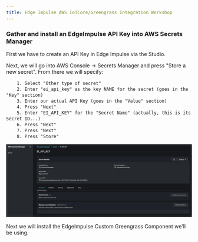 ```yaml
---
title: Edge Impulse AWS IoTCore/Greengrass Integration Workshop
---
```


### Gather and install an EdgeImpulse API Key into AWS Secrets Manager

First we have to create an API Key in Edge Impulse via the Studio. 

Next, we will go into AWS Console -> Secrets Manager and press "Store a new secret". From there we will specify:

		1. Select "Other type of secret"
		2. Enter "ei_api_key" as the key NAME for the secret (goes in the "Key" section)
		3. Enter our actual API Key (goes in the "Value" section)
		4. Press "Next" 
		5. Enter "EI_API_KEY" for the "Secret Name" (actually, this is its Secret ID...)
		6. Press "Next"
		7. Press "Next"
		8. Press "Store"

![CreateSecret](SM_Create_Secret.png)

Next we will install the EdgeImpulse Custom Greengrass Component we'll be using. 

